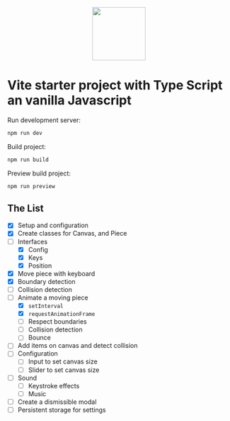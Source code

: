 <p align="center"><a href="https://naykel.com.au" target="_blank"><img src="https://avatars0.githubusercontent.com/u/32632005?s=460&u=d1df6f6e0bf29668f8a4845271e9be8c9b96ed83&v=4" width="120"></a></p>


# Vite starter project with Type Script an vanilla Javascript

Run development server:

```bash
npm run dev
```

Build project:

```bash
npm run build
```

Preview build project:

```bash
npm run preview
```

## The List

- [x] Setup and configuration
- [x] Create classes for Canvas, and Piece
- [ ] Interfaces
    - [x] Config
    - [x] Keys
    - [x] Position
- [x] Move piece with keyboard
- [x] Boundary detection
- [ ] Collision detection
- [ ] Animate a moving piece
    - [x] `setInterval`
    - [x] `requestAnimationFrame`
    - [ ] Respect boundaries
    - [ ] Collision detection
    - [ ] Bounce
- [ ] Add items on canvas and detect collision
- [ ] Configuration
    - [ ] Input to set canvas size
    - [ ] Slider to set canvas size
- [ ] Sound
    - [ ] Keystroke effects
    - [ ] Music
- [ ] Create a dismissible modal
- [ ] Persistent storage for settings
